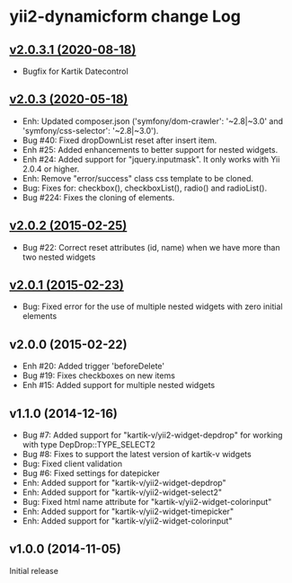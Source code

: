 # yii2-dynamicform change Log

## [v2.0.3.1 (2020-08-18)](https://github.com/wbraganca/yii2-dynamicform/compare/v2.0.3...v2.0.2)

- Bugfix for Kartik Datecontrol

## [v2.0.3 (2020-05-18)](https://github.com/wbraganca/yii2-dynamicform/compare/v2.0.3...v2.0.2)

- Enh: Updated composer.json ('symfony/dom-crawler': '~2.8|~3.0' and 'symfony/css-selector': '~2.8|~3.0').
- Bug #40: Fixed dropDownList reset after insert item.
- Enh #25: Added enhancements to better support for nested widgets.
- Enh #24: Added support for "jquery.inputmask". It only works with Yii 2.0.4 or higher.
- Enh: Remove "error/success" class css template to be cloned.
- Bug: Fixes for: checkbox(), checkboxList(), radio() and radioList().
- Bug #224: Fixes the cloning of elements.


## [v2.0.2 (2015-02-25)](https://github.com/wbraganca/yii2-dynamicform/compare/v2.0.2...v2.0.1)

- Bug #22: Correct reset attributes (id, name) when we have more than two nested widgets 


## [v2.0.1 (2015-02-23)](https://github.com/wbraganca/yii2-dynamicform/compare/v2.0.1...v2.0.0)

- Bug: Fixed error for the use of multiple nested widgets with zero initial elements


## v2.0.0 (2015-02-22)

- Enh #20: Added trigger 'beforeDelete'
- Bug #19: Fixes checkboxes on new items
- Enh #15: Added support for multiple nested widgets


## v1.1.0 (2014-12-16)

- Bug #7: Added support for "kartik-v/yii2-widget-depdrop" for working with type DepDrop::TYPE_SELECT2
- Bug #8: Fixes to support the latest version of kartik-v widgets
- Bug: Fixed client validation
- Bug #6: Fixed settings for datepicker
- Enh: Added support for "kartik-v/yii2-widget-depdrop"
- Enh: Added support for "kartik-v/yii2-widget-select2"
- Bug: Fixed html name attribute for "kartik-v/yii2-widget-colorinput"
- Enh: Added support for "kartik-v/yii2-widget-timepicker"
- Enh: Added support for "kartik-v/yii2-widget-colorinput"


## v1.0.0 (2014-11-05)

Initial release

